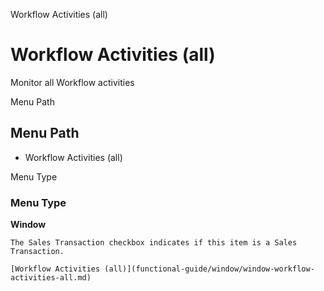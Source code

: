 
Workflow Activities (all)
# Workflow Activities (all)


Monitor all Workflow activities

Menu Path
## Menu Path



- Workflow Activities (all)

Menu Type
### Menu Type

**Window**

```
The Sales Transaction checkbox indicates if this item is a Sales Transaction.
```

```
[Workflow Activities (all)](functional-guide/window/window-workflow-activities-all.md)
```